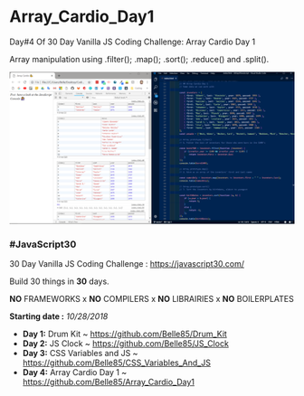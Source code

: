 # Array_Cardio_Day1
Day#4 Of 30 Day Vanilla JS Coding Challenge: Array Cardio Day 1

Array manipulation using .filter(); .map(); .sort(); .reduce() and .split().

![Homepage Image](https://github.com/Belle85/Array_Cardio_Day1/blob/master/Screent%20Shot.PNG)

### **#JavaScript30**
30 Day Vanilla JS Coding Challenge : https://javascript30.com/

Build 30 things in **30** days. 

**NO** FRAMEWORKS x **NO** COMPILERS x **NO** LIBRAIRIES x **NO** BOILERPLATES

**Starting date :** *10/28/2018*

* **Day 1:** Drum Kit ~ https://github.com/Belle85/Drum_Kit
* **Day 2:** JS Clock ~ https://github.com/Belle85/JS_Clock
* **Day 3:** CSS Variables and JS ~ https://github.com/Belle85/CSS_Variables_And_JS
* **Day 4:** Array Cardio Day 1 ~ https://github.com/Belle85/Array_Cardio_Day1 